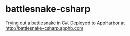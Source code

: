 # battlesnake-csharp

Trying out a [battlesnake](https://github.com/sendwithus/battlesnake-legacy) in C#.
Deployed to [AppHarbor](https://appharbor.com/) at http://battlesnake-csharp.apphb.com
